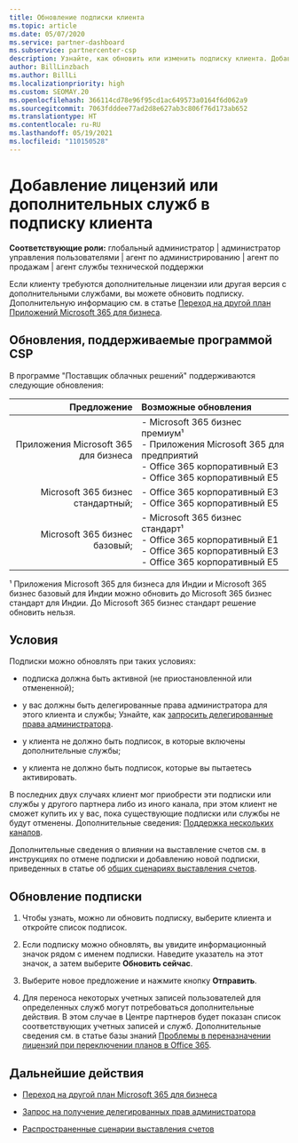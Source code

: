 ```yaml
---
title: Обновление подписки клиента
ms.topic: article
ms.date: 05/07/2020
ms.service: partner-dashboard
ms.subservice: partnercenter-csp
description: Узнайте, как обновить или изменить подписку клиента. Добавьте лицензии или перейдите на другую версию с большим количеством служб.
author: BillLinzbach
ms.author: BillLi
ms.localizationpriority: high
ms.custom: SEOMAY.20
ms.openlocfilehash: 366114cd78e96f95cd1ac649573a0164f6d062a9
ms.sourcegitcommit: 7063fdddee77ad2d8e627ab3c806f76d173ab652
ms.translationtype: HT
ms.contentlocale: ru-RU
ms.lasthandoff: 05/19/2021
ms.locfileid: "110150528"
---
```

# <a name="add-licenses-or-more-services-to-a-customers-subscription"></a>Добавление лицензий или дополнительных служб в подписку клиента

**Соответствующие роли:** глобальный администратор | администратор управления пользователями | агент по администрированию | агент по продажам | агент службы технической поддержки

Если клиенту требуются дополнительные лицензии или другая версия с дополнительными службами, вы можете обновить подписку. Дополнительную информацию см. в статье [Переход на другой план Приложений Microsoft 365 для бизнеса](/microsoft-365/commerce/subscriptions/switch-to-a-different-plan).

## <a name="upgrades-supported-in-the-csp-program"></a>Обновления, поддерживаемые программой CSP <a id="upgradesubscription"></a>

В программе "Поставщик облачных решений" поддерживаются следующие обновления:

| Предложение | Возможные обновления|
|---:|:---|
| Приложения Microsoft 365 для бизнеса   | - Microsoft 365 бизнес премиум¹ <br/>  - Приложения Microsoft 365 для предприятий <br/> - Office 365 корпоративный E3 <br/> - Office 365 корпоративный E5 <br/> |
| Microsoft 365 бизнес стандартный;    | - Office 365 корпоративный E3 <br/> - Office 365 корпоративный E5 <br/> |
| Microsoft 365 бизнес базовый; | - Microsoft 365 бизнес стандарт¹ <br/> - Office 365 корпоративный E1 <br/> - Office 365 корпоративный E3<br/> - Office 365 корпоративный E5 <br/> |

¹ Приложения Microsoft 365 для бизнеса для Индии и Microsoft 365 бизнес базовый для Индии можно обновить до Microsoft 365 бизнес стандарт для Индии. До Microsoft 365 бизнес стандарт решение обновить нельзя.


## <a name="conditions"></a>Условия

Подписки можно обновлять при таких условиях:

- подписка должна быть активной (не приостановленной или отмененной);

- у вас должны быть делегированные права администратора для этого клиента и службы; Узнайте, как [запросить делегированные права администратора](request-a-relationship-with-a-customer.md).

- у клиента не должно быть подписок, в которые включены дополнительные службы;

- у клиента не должно быть подписок, которые вы пытаетесь активировать.

В последних двух случаях клиент мог приобрести эти подписки или службы у другого партнера либо из иного канала, при этом клиент не сможет купить их у вас, пока существующие подписки или службы не будут отменены. Дополнительные сведения: [Поддержка нескольких каналов](multichannel.md).

Дополнительные сведения о влиянии на выставление счетов см. в инструкциях по отмене подписки и добавлению новой подписки, приведенных в статье об [общих сценариях выставления счетов](common-billing-scenarios.md).

## <a name="upgrade-a-subscription"></a>Обновление подписки

1. Чтобы узнать, можно ли обновить подписку, выберите клиента и откройте список подписок.

2. Если подписку можно обновлять, вы увидите информационный значок рядом с именем подписки. Наведите указатель на этот значок, а затем выберите **Обновить сейчас**.

3. Выберите новое предложение и нажмите кнопку **Отправить**.

4. Для переноса некоторых учетных записей пользователей для определенных служб могут потребоваться дополнительные действия. В этом случае в Центре партнеров будет показан список соответствующих учетных записей и служб. Дополнительные сведения см. в статье базы знаний [Проблемы в переназначении лицензий при переключении планов в Office 365](/microsoft-365/commerce/subscriptions/switch-to-a-different-plan).


## <a name="next-steps"></a>Дальнейшие действия

- [Переход на другой план Microsoft 365 для бизнеса](/microsoft-365/commerce/subscriptions/switch-to-a-different-plan)

- [Запрос на получение делегированных прав администратора](request-a-relationship-with-a-customer.md)

- [Распространенные сценарии выставления счетов](common-billing-scenarios.md)
